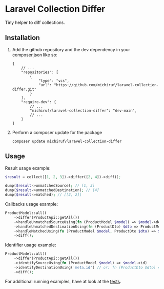 # Laravel Collection Differ

Tiny helper to diff collections.

## Installation

1. Add the github repository and the dev dependency in your composer.json like so:
   ```json5
   {
       // ...
       "repositories": [
           {
               "type": "vcs",
               "url": "https://github.com/michiruf/laravel-collection-differ.git"
           }
       ],
       "require-dev": {
           // ...
           "michiruf/laravel-collection-differ": "dev-main",
           // ...
       }
   }
   ```
2. Perform a composer update for the package
   ```shell
   composer update michiruf/laravel-collection-differ
   ```
   
## Usage

Result usage example:
```php
$result = collect([1, 2, 3])->differ([2, 4])->diff();

dump($result->unmatchedSource); // [1, 3]
dump($result->unmatchedDestination); // [4]
dump($result->matched); // [[2, 2]]
```

Callbacks usage example:

```php
ProductModel::all()
    ->differ(ProductApi::getAll())
    ->handleUnmatchedSourceUsing(fn (ProductModel $model) => $model->delete())
    ->handleUnmatchedDestinationUsing(fn (ProductDto) $dto => ProductModel::createFromDto($dto))
    ->handleMatchedUsing(fn (ProductModel $model, ProductDto $dto) => $model->updateWithDto($dto))
    ->diff();
```

Identifier usage example: 
```php
ProductModel::all()
    ->differ(ProductApi::getAll())
    ->identifySourceUsing(fn (ProductModel $model) => $model->id)
    ->identifyDestinationUsing('meta.id') // or: fn (ProductDto $dto) => $dto->meta->id
    ->diff();
```

For additional running examples, have at look at the [tests](tests/Unit/Support/CollectionDifferTest.php).
